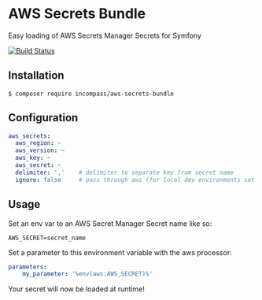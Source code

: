 # AWS Secrets Bundle

Easy loading of AWS Secrets Manager Secrets for Symfony

[![Build Status](https://travis-ci.org/incompass/aws-secrets-bundle.svg?branch=master)](https://travis-ci.org/incompass/aws-secrets-bundle)

## Installation

    $ composer require incompass/aws-secrets-bundle

## Configuration

```yaml
aws_secrets:
  aws_region: ~
  aws_version: ~
  aws_key: ~
  aws_secret: ~
  delimiter: ','    # delimiter to separate key from secret name
  ignore: false     # pass through aws (for local dev environments set to true)
```

## Usage

Set an env var to an AWS Secret Manager Secret name like so:

    AWS_SECRET=secret_name

Set a parameter to this environment variable with the aws processor:

```yaml
parameters:
    my_parameter: '%env(aws:AWS_SECRET)%'
```

Your secret will now be loaded at runtime!